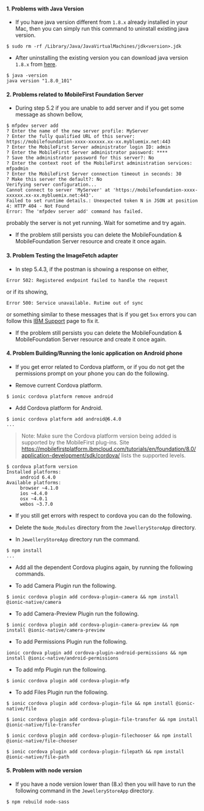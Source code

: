 #### 1. Problems with Java Version
* If you have java version different from `1.8.x` already installed in your Mac, then you can simply run this command to uninstall existing java version.
```
$ sudo rm -rf /Library/Java/JavaVirtualMachines/jdk<version>.jdk
```
* After uninstalling the existing version you can download java version `1.8.x` from [here](https://www.oracle.com/technetwork/java/javase/downloads/jdk8-downloads-2133151.html).
```
$ java -version
java version "1.8.0_101"
```

#### 2. Problems related to MobileFirst Foundation Server
* During step 5.2 if you are unable to add server and if you get some message as shown bellow,
```
$ mfpdev server add
? Enter the name of the new server profile: MyServer
? Enter the fully qualified URL of this server: https://mobilefoundation-xxxx-xxxxxx.xx-xx.mybluemix.net:443
? Enter the MobileFirst Server administrator login ID: admin
? Enter the MobileFirst Server administrator password: ****
? Save the administrator password for this server?: No
? Enter the context root of the MobileFirst administration services: mfpadmin
? Enter the MobileFirst Server connection timeout in seconds: 30
? Make this server the default?: No
Verifying server configuration...
Cannot connect to server 'MyServer' at 'https://mobilefoundation-xxxx-xxxxxx.xx-xx.mybluemix.net:443'.
Failed to set runtime details.: Unexpected token N in JSON at position 4: HTTP 404 - Not Found
Error: The 'mfpdev server add' command has failed.
```
probably the server is not yet running. Wait for sometime and try again. 

* If the problem still persists you can delete the MobileFoundation & MobileFoundation Server resource and create it once again.

#### 3. Problem Testing the ImageFetch adapter
* In step 5.4.3, if the postman is showing a response on either,
```
Error 502: Registered endpoint failed to handle the request
``` 
or if its showing,
```
Error 500: Service unavailable. Rutime out of sync
```
or something similar to these messages that is if you get `5xx` errors you can follow this [IBM Support](https://www-01.ibm.com/support/docview.wss?uid=swg1PI54057) page to fix it.

* If the problem still persists you can delete the MobileFoundation & MobileFoundation Server resource and create it once again.

#### 4. Problem Building/Running the Ionic application on Android phone
* If you get error related to Cordova platform, or if you do not get the permissions prompt on your phone you can do the following.

* Remove current Cordova platform.
```
$ ionic cordova platform remove android
```

* Add Cordova platform for Android.
```
$ ionic cordova platform add android@6.4.0
...
```

> Note: Make sure the Cordova platform version being added is supported by the MobileFirst plug-ins. Site https://mobilefirstplatform.ibmcloud.com/tutorials/en/foundation/8.0/application-development/sdk/cordova/ lists the supported levels.

```
$ cordova platform version
Installed platforms:
	 android 6.4.0
Available platforms:
	 browser ~4.1.0
	 ios ~4.4.0
	 osx ~4.0.1
	 webos ~3.7.0
```
* If you still get errors with respect to cordova you can do the following.

* Delete the `Node_Modules` directory from the `JewelleryStoreApp` directory.

* In `JewelleryStoreApp` directory run the command.
```
$ npm install
...
```

* Add all the dependent Cordova plugins again, by running the following commands.

* To add Camera Plugin run the following.
```
$ ionic cordova plugin add cordova-plugin-camera && npm install @ionic-native/camera
```
* To add Camera-Preview Plugin run the following.
```
$ ionic cordova plugin add cordova-plugin-camera-preview && npm install @ionic-native/camera-preview
```
* To add Permissions Plugin run the following.
```
ionic cordova plugin add cordova-plugin-android-permissions && npm install @ionic-native/android-permissions
```
* To add mfp Plugin run the following.
```
$ ionic cordova plugin add cordova-plugin-mfp
```
* To add Files Plugin run the following.
```
$ ionic cordova plugin add cordova-plugin-file && npm install @ionic-native/file

$ ionic cordova plugin add cordova-plugin-file-transfer && npm install @ionic-native/file-transfer

$ ionic cordova plugin add cordova-plugin-filechooser && npm install @ionic-native/file-chooser

$ ionic cordova plugin add cordova-plugin-filepath && npm install @ionic-native/file-path

```

#### 5. Problem with node version
* If you have a node version lower than (8.x) then you will have to run the following command in the `JewelleryStoreApp` directory.
```
$ npm rebuild node-sass
```
